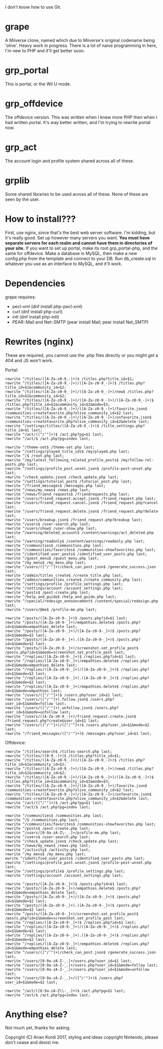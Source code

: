 I don't know how to use Git.

# grape #
A Miiverse clone, named which due to Miiverse's original codename being 'olive'.
Heavy work in progress.
There is a lot of naive programming in here, I'm new to PHP and it'll get better soon.

# grp_portal #
This is portal, or the Wii U mode.
# grp_offdevice #
The offdevice version. This was written when I knew more PHP then when I had written portal. It's way better written, and I'm trying to rewrite portal now.
# grp_act #
The account login and profile system shared across all of these.

# grplib #
Some shared libraries to be used across all of these. None of these are seen by the user.

# How to install??? #
First, use nginx, since that's the best web server software. I'm kidding, but it's really good.
Set up however many servers you want. **You must have separate servers for each realm and cannot have them in directories of your site.**
If you want to set up portal, make its root grp\_portal-php, and the same for offdevice.
Make a database in MySQL, then make a new config.php from the template and connect to your DB.
Run db\_create.sql in whatever you use as an interface to MySQL, and it'll work.

# Dependencies #
grape requires:
* pecl-xml (dnf install php-pecl-xml)
* curl (dnf install php-curl)
* intl (dnf install php-intl)
* PEAR::Mail and Net::SMTP (pear install Mail; pear install Net_SMTP)

# Rewrites (nginx) #
These are required, you cannot use the .php files directly or you might get a 404 and JS won't work.

Portal: 

	rewrite ^/titles/([A-Za-z0-9_-]+)$ /titles.php?title_id=$1;
	rewrite ^/titles/([A-Za-z0-9_-]+)/([A-Za-z0-9_-]+)$ /titles.php?title_id=$1&community_id=$2;
	rewrite ^/titles/([A-Za-z0-9_-]+)/([A-Za-z0-9_-]+)/new$ /titles.php?title_id=$1&community_id=$2;
	rewrite ^/titles/([A-Za-z0-9_-]+)/([A-Za-z0-9_-]+)/([A-Za-z0-9_-]+)$ /titles.php?title_id=$1&community_id=$2&mode=$3;
	rewrite ^/titles/([A-Za-z0-9_-]+)/([A-Za-z0-9_-]+)/favorite.json$ /communities-createfavorite.php?olive_community_id=$2 last;
	rewrite ^/titles/([A-Za-z0-9_-]+)/([A-Za-z0-9_-]+)/unfavorite.json$ /communities-createfavorite.php?olive_community_id=$2&delete last;
	rewrite ^/settings/titles/([A-Za-z0-9_-]+)$ /title_settings.php?title_id=$1 last;
	rewrite ^/act/([^/'"]+)$ /act.php?pg=$1 last;
	rewrite ^/act/$ /act.php?pg=index last;
	
	rewrite ^/theme-set$ /theme-set.php last;
	rewrite ^/settings/played_title_ids$ /my/played.php last;
	rewrite ^/$ /root.php last;
	rewrite ^/my/latest_following_related_profile_posts$ /my/follow-rel-posts.php last;
	rewrite ^/settings/profile_post.unset.json$ /profile-post-unset.php last;
	rewrite ^/check_update.json$ /check_update.php last;
	rewrite ^/settings/tutorial_post$ /tutorial_post.php last;
	rewrite ^/friend_messages$ /messages.php last;
	rewrite ^/news/my_news$ /news.php last;
	rewrite ^/news/friend_requests$ /friendrequests.php last;
	rewrite ^/users/friend_request.accept.json$ /friend_request.php last;
	rewrite ^/users/friend_request.cancel.json$ /friend_request.php?cancel last;
	rewrite ^/users/friend_request.delete.json$ /friend_request.php?delete last;
	rewrite ^/users/breakup.json$ /friend_request.php?breakup last;
	rewrite ^/users$ /user-search.php last;
	rewrite ^/users/show$ /user-show.php last;
	rewrite ^/warning/deleted_account$ /content/warnings/act_deleted.php last;
	rewrite ^/warning/readonly$ /content/warnings/readonly.php last;
	rewrite ^/communities$ /communities.php last;
	rewrite ^/communities/favorites$ /communities-showfavorites.php last;
	rewrite ^/identified_user_posts$ /identified_user_posts.php last;
	rewrite ^/guest_menu$ /guest_menu.php last;
	rewrite ^/my_menu$ /my_menu.php last;
	rewrite ^/users/([^/'"]+)/check_can_post.json$ /generate_success.json last;
	rewrite ^/admin/titles_create$ /create_title.php last;
	rewrite ^/admin/communities_create$ /create_community.php last;
	rewrite ^/settings/profile /profile_settings.php last;
	rewrite ^/settings/account /account_settings.php last;
	rewrite ^/posts$ /post-create.php last;
	rewrite ^/help_and_guide$ /help_and_guide.php last;
	rewrite ^/special/redesign_announcement$ /content/special/redesign.php last;
	rewrite ^/users/@me$ /profile-me.php last;
	
	rewrite ^/posts/([A-Za-z0-9-_]+)$ /posts.php?id=$1 last;
	rewrite ^/posts/([A-Za-z0-9-_]+)/empathies.delete$ /posts.php?id=$1&mode=empathies_delete last;
	rewrite ^/posts/([A-Za-z0-9-_]+)/([A-Za-z0-9-_]+)$ /posts.php?id=$1&mode=$2 last;
	rewrite ^/posts/([A-Za-z0-9-_]+).([A-Za-z0-9-_]+)$ /posts.php?id=$1&mode=$2 last;
	rewrite ^/posts/([A-Za-z0-9-_]+)/screenshot.set_profile_post$ /posts.php?id=$1&mode=screenshot.set_profile_post last;
	rewrite ^/replies/([A-Za-z0-9-_]+)$ /replies.php?id=$1 last;
	rewrite ^/replies/([A-Za-z0-9-_]+)/empathies.delete$ /replies.php?id=$1&mode=empathies_delete last;
	rewrite ^/replies/([A-Za-z0-9-_]+)/([A-Za-z0-9-_]+)$ /replies.php?id=$1&mode=$2 last;
	rewrite ^/replies/([A-Za-z0-9-_]+).([A-Za-z0-9-_]+)$ /replies.php?id=$1&mode=$2 last;
	rewrite ^/replies/([A-Za-z0-9-_]+)/empathies.delete$ /replies.php?id=$1&mode=empathies last;
	rewrite ^/users/([^/'"]+)$ /users.php?user_id=$1 last;
	rewrite ^/users/([^/'"]+).follow.json$ /users.php?user_id=$1&mode=follow last;
	rewrite ^/users/([^/'"]+).unfollow.json$ /users.php?user_id=$1&mode=unfollow last;
	rewrite ^/users/([A-Za-z0-9_-]+)/friend_request.create.json$ /friend_request.php?create&user_id=$1 last;
	rewrite ^/users/([^/'"]+)/([^/'"]+)$ /users.php?user_id=$1&mode=$2 last;
	rewrite ^/friend_messages/([^/'"]+)$ /messages.php?user_id=$1 last;
	
Offdevice:

	rewrite ^/titles/search$ /titles-search.php last;
	rewrite ^/titles/([0-9_-]+)$ /titles.php?title_id=$1;
	rewrite ^/titles/([A-Za-z0-9_-]+)/([A-Za-z0-9_-]+)$ /titles.php?title_id=$1&community_id=$2;
	rewrite ^/titles/([A-Za-z0-9_-]+)/([A-Za-z0-9_-]+)/new$ /titles.php?title_id=$1&community_id=$2;
	rewrite ^/titles/([A-Za-z0-9_-]+)/([A-Za-z0-9_-]+)/([A-Za-z0-9_-]+)$ /titles.php?title_id=$1&community_id=$2&mode=$3;
	rewrite ^/titles/([A-Za-z0-9_-]+)/([A-Za-z0-9_-]+)/favorite.json$ /communities-createfavorite.php?olive_community_id=$2 last;
	rewrite ^/titles/([A-Za-z0-9_-]+)/([A-Za-z0-9_-]+)/unfavorite.json$ /communities-createfavorite.php?olive_community_id=$2&delete last;
	rewrite ^/act/([^/'"]+)$ /act.php?pg=$1 last;
	rewrite ^/act/$ /act.php?pg=index last;
	
	rewrite ^/communities$ /communities.php last;
	rewrite ^/$ /communities.php last;
	rewrite ^/communities/favorites$ /communities-showfavorites.php last;
	rewrite ^/posts$ /post-create.php last;
	rewrite ^/users/[0-9a-zA-Z\-_.]+/profile-me.php last;
	rewrite ^/users$ /user-search.php last;
	rewrite ^/check_update.json$ /check_update.php last;
	rewrite ^/news/my_news$ /news.php last;
	rewrite ^/activity$ /activity.php last;
	rewrite ^/my_menu$ /my_menu.php last;
	ewrite ^/identified_user_posts$ /identified_user_posts.php last;
	rewrite ^/settings/profile_post.unset.json$ /profile-post-unset.php last;
	rewrite ^/settings/profile$ /profile_settings.php last;
	rewrite ^/settings/account /account_settings.php last;
	
	rewrite ^/posts/([A-Za-z0-9-_]+)$ /posts.php?id=$1 last;
	rewrite ^/posts/([A-Za-z0-9-_]+)/empathies.delete$ /posts.php?id=$1&mode=empathies_delete last;
	rewrite ^/posts/([A-Za-z0-9-_]+)/([A-Za-z0-9-_]+)$ /posts.php?id=$1&mode=$2 last;
	rewrite ^/posts/([A-Za-z0-9-_]+).([A-Za-z0-9-_]+)$ /posts.php?id=$1&mode=$2 last;
	rewrite ^/posts/([A-Za-z0-9-_]+)/screenshot.set_profile_post$ /posts.php?id=$1&mode=screenshot.set_profile_post last;
	rewrite ^/replies/([A-Za-z0-9-_]+)$ /replies.php?id=$1 last;
	rewrite ^/replies/([A-Za-z0-9-_]+)/([A-Za-z0-9-_]+)$ /replies.php?id=$1&mode=$2 last;
	rewrite ^/replies/([A-Za-z0-9-_]+).([A-Za-z0-9-_]+)$ /replies.php?id=$1&mode=$2 last;
	rewrite ^/replies/([A-Za-z0-9-_]+)/empathies.delete$ /replies.php?id=$1&mode=empathies_delete last;
	rewrite ^/users/([^/'"]+)/check_can_post.json$ /generate_success.json last;
	rewrite ^/users/[0-9a-zA-Z-_.]+/users.php?user_id=$1 last;
	rewrite ^/users/[0-9a-zA-Z-_.]+/users.php?user_id=$1&mode=follow last;
	rewrite ^/users/[0-9a-zA-Z-_.]+/users.php?user_id=$1&mode=unfollow last;
	rewrite ^/users/[0-9a-zA-Z-_.]+/([^/'"]+)$ /users.php?user_id=$1&mode=$2 last;
	
	rewrite ^/act/([0-9a-zA-Z\\-_.]+)$ /act.php?pg=$1 last;
	rewrite ^/act/$ /act.php?pg=index last;

	
# Anything else? #
Not much yet, thanks for asking.

Copyright (C) Arian Kordi 2017, styling and ideas copyright Nintendo, please don't cease and desist me.